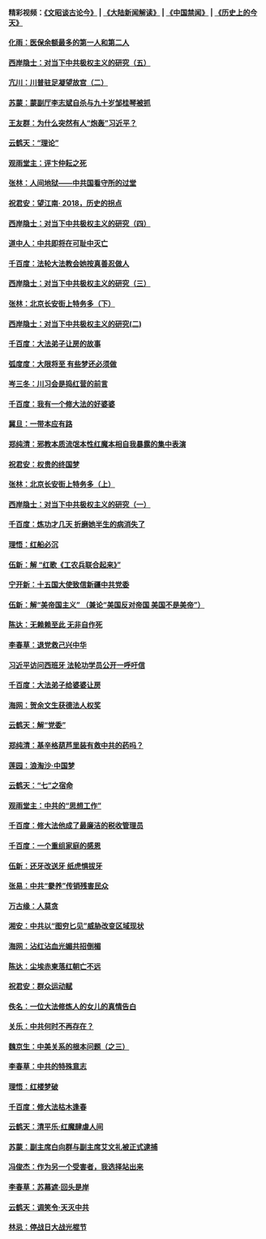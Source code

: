 #### 精彩视频：[《文昭谈古论今》](https://github.com/gfw-breaker/wenzhao/blob/master/README.md?t=12061831) | [《大陆新闻解读》](https://github.com/gfw-breaker/ntdtv-comedy/blob/master/README.md?t=12061831) | [《中国禁闻》](https://github.com/gfw-breaker/ntdtv-news/blob/master/README.md?t=12061831) | [《历史上的今天》](https://github.com/gfw-breaker/today-in-history/blob/master/README.md?t=12061831) 

#### [化雨：医保余额最多的第一人和第二人](../pages/nsc993/n10894411.md?t=12061831) 

#### [西岸隐士：对当下中共极权主义的研究（五）](../pages/nsc993/n10894095.md?t=12061831) 

#### [亢川：川普驻足凝望故宫（二）](../pages/nsc993/n10893924.md?t=12061831) 

#### [苏蒙：蒙副厅李志斌自杀与九十岁邹桂琴被抓](../pages/nsc993/n10893359.md?t=12061831) 

#### [王友群：为什么突然有人“炮轰”习近平？](../pages/nsc993/n10892978.md?t=12061831) 

#### [云鹤天：“理论”](../pages/nsc993/n10893043.md?t=12061831) 

#### [观雨堂主：评卞仲耘之死](../pages/nsc993/n10891901.md?t=12061831) 

#### [张林：人间地狱——中共国看守所的过堂](../pages/nsc993/n10891002.md?t=12061831) 

#### [祝君安：望江南‧ 2018，历史的拐点](../pages/nsc993/n10889460.md?t=12061831) 

#### [西岸隐士：对当下中共极权主义的研究（四）](../pages/nsc993/n10887490.md?t=12061831) 

#### [道中人：中共即将在可耻中灭亡](../pages/nsc993/n10887956.md?t=12061831) 

#### [千百度：法轮大法教会她按真善忍做人](../pages/nsc993/n10887637.md?t=12061831) 

#### [西岸隐士：对当下中共极权主义的研究（三）](../pages/nsc993/n10882983.md?t=12061831) 

#### [张林：北京长安街上特务多（下）](../pages/nsc993/n10884987.md?t=12061831) 

#### [西岸隐士：对当下中共极权主义的研究(二)](../pages/nsc993/n10878756.md?t=12061831) 

#### [千百度：大法弟子让房的故事](../pages/nsc993/n10883156.md?t=12061831) 

#### [弧度度：大限将至 有些梦还必须做](../pages/nsc993/n10882718.md?t=12061831) 

#### [岑三冬：川习会是捣红营的前言](../pages/nsc993/n10881767.md?t=12061831) 

#### [千百度：我有一个修大法的好婆婆](../pages/nsc993/n10880660.md?t=12061831) 

#### [冀旦：一带本应有路](../pages/nsc993/n10880340.md?t=12061831) 

#### [郑纯清：邪教本质流氓本性红魔本相自我暴露的集中表演](../pages/nsc993/n10880329.md?t=12061831) 

#### [祝君安：权贵的终国梦](../pages/nsc993/n10880242.md?t=12061831) 

#### [张林：北京长安街上特务多（上）](../pages/nsc993/n10880009.md?t=12061831) 

#### [西岸隐士：对当下中共极权主义的研究（一）](../pages/nsc993/n10878740.md?t=12061831) 

#### [千百度：炼功才几天 折磨她半生的病消失了](../pages/nsc993/n10878447.md?t=12061831) 

#### [理悟：红船必沉](../pages/nsc993/n10877545.md?t=12061831) 

#### [伍新：解 “红歌《工农兵联合起来》”](../pages/nsc993/n10876264.md?t=12061831) 

#### [宁开新：十五国大使致信新疆中共党委](../pages/nsc993/n10876212.md?t=12061831) 

#### [伍新：解“美帝国主义” （兼论“美国反对帝国 美国不是美帝”）](../pages/nsc993/n10874688.md?t=12061831) 

#### [陈达：无赖赖至此 无非自作死](../pages/nsc993/n10874640.md?t=12061831) 

#### [李春草：退党救己兴中华](../pages/nsc993/n10874600.md?t=12061831) 

#### [习近平访问西班牙 法轮功学员公开一呼吁信](../pages/nsc993/n10873818.md?t=12061831) 

#### [千百度：大法弟子给婆婆让房](../pages/nsc993/n10870567.md?t=12061831) 

#### [海网：贺余文生获德法人权奖](../pages/nsc993/n10869990.md?t=12061831) 

#### [云鹤天：解“党委”](../pages/nsc993/n10869977.md?t=12061831) 

#### [郑纯清：基辛格葫芦里装有救中共的药吗？](../pages/nsc993/n10868192.md?t=12061831) 

#### [莲园：浪淘沙‧中国梦](../pages/nsc993/n10868184.md?t=12061831) 

#### [云鹤天：“七”之宿命](../pages/nsc993/n10868163.md?t=12061831) 

#### [观雨堂主：中共的“思想工作”](../pages/nsc993/n10868076.md?t=12061831) 

#### [千百度：修大法他成了最廉洁的税收管理员](../pages/nsc993/n10867964.md?t=12061831) 

#### [千百度：一个重组家庭的感恩](../pages/nsc993/n10865204.md?t=12061831) 

#### [伍新：还牙改送牙 纸虎惧拔牙](../pages/nsc993/n10863679.md?t=12061831) 

#### [张易：中共“豢养”传销残害民众](../pages/nsc993/n10864740.md?t=12061831) 

#### [万古缘：人莫贪](../pages/nsc993/n10863667.md?t=12061831) 

#### [湘安：中共以“图穷匕见”威胁改变区域现状](../pages/nsc993/n10864609.md?t=12061831) 

#### [海网：沾红沾血光媚共招倒楣](../pages/nsc993/n10863591.md?t=12061831) 

#### [陈达：尘埃赤柬落红朝亡不远](../pages/nsc993/n10863562.md?t=12061831) 

#### [祝君安：群众运动赋](../pages/nsc993/n10863448.md?t=12061831) 

#### [佚名：一位大法修炼人的女儿的真情告白](../pages/nsc993/n10861395.md?t=12061831) 

#### [关乐：中共何时不再存在？](../pages/nsc993/n10860742.md?t=12061831) 

#### [魏京生：中美关系的根本问题（之三）](../pages/nsc993/n10860643.md?t=12061831) 

#### [李春草：中共的特殊意志](../pages/nsc993/n10860705.md?t=12061831) 

#### [理悟：红楼梦破](../pages/nsc993/n10855545.md?t=12061831) 

#### [千百度：修大法枯木逢春](../pages/nsc993/n10855876.md?t=12061831) 

#### [云鹤天：清平乐‧红魔肆虐人间](../pages/nsc993/n10855540.md?t=12061831) 

#### [苏蒙：副主席白向群与副主席艾文礼被正式逮捕](../pages/nsc993/n10853816.md?t=12061831) 

#### [冯俊杰：作为另一个受害者，我选择站出来](../pages/nsc993/n10854203.md?t=12061831) 

#### [李春草：苏幕遮‧回头是岸](../pages/nsc993/n10853697.md?t=12061831) 

#### [云鹤天：调笑令‧天灭中共](../pages/nsc993/n10852934.md?t=12061831) 

#### [林忌：停战日大战光棍节](../pages/nsc993/n10852809.md?t=12061831) 


